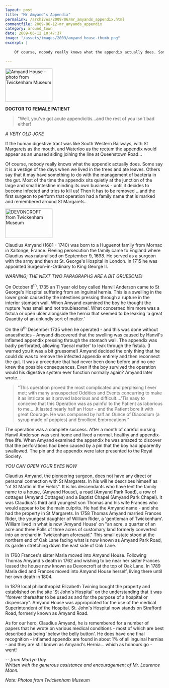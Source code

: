 ```yaml
---
layout: post
title: "Mr Amyand's Appendix"
permalink: /archives/2009/06/mr_amyands_appendix.html
commentfile: 2009-06-12-mr_amyands_appendix
category: around_town
date: 2009-06-12 10:47:37
image: "/assets/images/2009/amyand_house-thumb.png"
excerpt: |
    
    Of course, nobody really knows what the appendix actually does. Some say it is a vestige of the days when we lived in the trees and ate leaves. Others say that it may have something to do with the management of bacteria in the gut.  Most of the time the appendix sits quietly at the junction of the large and small intestine minding its own business - until it decides to become infected and tries to kill us! Then it has to be removed ...and the first surgeon to perform that operation had a family name that is marked and remembered around St Margarets.

---
```


<a href="/assets/images/2009/amyand_house.png" title="Amyand House - photo from Twickenham Museum"><img src="/assets/images/2009/amyand_house-thumb.png" width="150" height="106" alt="Amyand House - photo from Twickenham Museum" class="photo right" /></a>

**DOCTOR TO FEMALE PATIENT**

> "Well, you've got acute appendicitis...and the rest of you isn't bad either!

<cite>A VERY OLD JOKE</cite>

If the human digestive tract was like South Western Railways, with St Margarets as the mouth, and Waterloo as the rectum the appendix would appear as an unused siding joining the line at Queenstown Road...

Of course, nobody really knows what the appendix actually does. Some say it is a vestige of the days when we lived in the trees and ate leaves. Others say that it may have something to do with the management of bacteria in the gut. Most of the time the appendix sits quietly at the junction of the large and small intestine minding its own business - until it decides to become infected and tries to kill us! Then it has to be removed ...and the first surgeon to perform that operation had a family name that is marked and remembered around St Margarets.

<a href="/assets/images/2009/devoncroft_house.png" title="Deveoncroft - photo from Twickenham Museum"><img src="/assets/images/2009/devoncroft_house-thumb.png" width="150" height="93" alt="DEVONCROFT from Twickenham Museum" class="photo right" /></a>

Claudius Amyand (1681 - 1740) was born to a Huguenot family from Mornac in Xaitonge, France. Fleeing persecution the family came to England where Claudius was naturalised on September 9, 1698. He served as a surgeon with the army and then at St. George's Hospital in London. In 1715 he was appointed Surgeon-in-Ordinary to King George II.

*WARNING; THE NEXT TWO PARAGRAPHS ARE A BIT GRUESOME!*

On October 8<sup>th</sup>, 1735 an 11 year old boy called Hanvil Anderson came to St George's Hospital suffering from an inguinal hernia. This is a swelling in the lower groin caused by the intestines pressing through a rupture in the interior stomach wall. When Amyand examined the boy he thought the rupture 'was small and not troublesome'. What concerned him more was a fistula or open ulcer alongside the hernia that seemed to be leaking 'a great Quantity of an unkindly sort of matter.'

On the 6<sup>th</sup> December 1735 when he operated - and this was done without anaesthetics - Amyand discovered that the swelling was caused by Hanvil's inflamed appendix pressing through the stomach wall. The appendix was badly perforated, allowing 'faecal matter' to leak through the fistula. (I warned you it was a bit gruesome!) Amyand decided the only thing that he could do was to remove the infected appendix entirely and then reconnect the gut. It was a procedure that had never been done before and no one knew the possible consequences. Even if the boy survived the operation would his digestive system ever function normally again? Amyand later wrote...

> "This operation proved the most complicated and perplexing I ever met; with many unsuspected Oddities and Events concurring to make it as intricate as it proved laborious and difficult....'Tis easy to conceive that this Operation was as painful to the Patient as laborious to me.....It lasted nearly half an Hour - and the Patient bore it with great Courage. He was composed by half an Ounce of Diacodium (a syrup made of poppies) and Emollient Embrocations."

The operation was a complete success. After a month of careful nursing Hanvil Anderson was sent home and lived a normal, healthy and appendix-free life. When Amyand examined the appendix he was amazed to discover that the perforations had been caused by a pin that the boy had apparently swallowed. The pin and the appendix were later presented to the Royal Society.

*YOU CAN OPEN YOUR EYES NOW*

Claudius Amyand, the pioneering surgeon, does not have any direct or personal connection with St Margarets. In his will he describes himself as "of St Martin in the Fields". It is his descendants who have lent the family name to a house, (Amyand House), a road (Amyand Park Road), a row of cottages (Amyand Cottages) and a Baptist Chapel (Amyand Park Chapel). It was Claudius's third and youngest son Thomas and his wife Frances who would appear to be the main culprits. He had the Amyand name - and she had the property in St Margarets. In 1758 Thomas Amyand married Frances Rider, the youngest daughter of William Rider, a 'gentleman of Twickenham'. William lived in what is now 'Amyand House' on "an acre, a quarter of an acre and three Polls of three acres of customary land formerly converted into an orchard in Twickenham aforesaid." This small estate stood at the northern end of Oak Lane facing what is now known as Amyand Park Road, its garden stretching down the east side of Oak Lane.

In 1760 Frances's sister Maria moved into Amyand House. Following Thomas Amyand's death in 1762 and wishing to be near her sister Frances leased the house now known as Devoncroft at the top of Oak Lane. In 1789 Maria died and Frances moved into Amyand House herself, living there until her own death in 1804.

In 1879 local philanthropist Elizabeth Twining bought the property and established on the site 'St John's Hospital' on the understanding that it was "forever thereafter to be used as and for the purpose of a hospital or dispensary". Amyand House was appropriated for the use of the medical Superintendent of the Hospital. St. John's Hospital now stands on Strafford Road, formerly known as Amyand Road.

As for our hero, Claudius Amyand, he is remembered for a number of papers that he wrote on various medical conditions - most of which are best described as being 'below the belly button'. He does have one final recognition - inflamed appendix are found in about 1% of all inguinal hernias - and they are still known as Amyand's Hernia... which as honours go - went!

<cite>-- from Martyn Day<br />Written with the generous assistance and encouragement of Mr. Laurence Mann.</cite>

<em>Note: Photos from Twickenham Museum</em>
